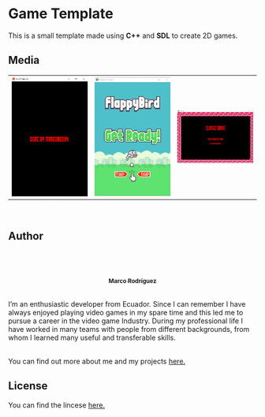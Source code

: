 # Game Template
This is a small template made using **C++** and **SDL** to create 2D games.
<br/>
## Media
<p align="center">
    <table>
        <tr>
            <td align="center">
                <img src="https://raw.githubusercontent.com/marcorod94/GameTemplate/master/Media/demo.png" width="200" alt=""/>
                <br/>
            </td>
            <td align="center" colspan="3" style="border: 0px">
                <img src="https://raw.githubusercontent.com/marcorod94/GameTemplate/master/Media/flappy.png" width="200" alt=""/>
                <br/>
            </td>
            <td align="center">
                <img src="https://raw.githubusercontent.com/marcorod94/GameTemplate/master/Media/snake.png" width="200" alt=""/>
                <br/>
            </td>
        </tr>
    </table>
<p>

<br/>

## Author
<br/>
<p align="center">
  <a href="https://github.com/marcorod94">
        <img src="https://avatars2.githubusercontent.com/u/29025282?v=4" width="150" alt=""/>
        <br/>
        <sub>
            <b>Marco Rodríguez</b>
        </sub>
    </a>
</p>
<br/>
I’m an enthusiastic developer from Ecuador.
Since I can remember I have always enjoyed playing video games in my spare time and this led me to pursue a career in the video game Industry.
During my professional life I have worked in many teams with people from different backgrounds, from whom I learned many useful and transferable skills. 
<br/>
<br/>

You can find out more about me and my projects [here.](https://marcorod94.github.io/my-portfolio/)
<br/>

## License

You can find the lincese [here.](https://github.com/marcorod94/GameTemplate/blob/master/LICENSE)